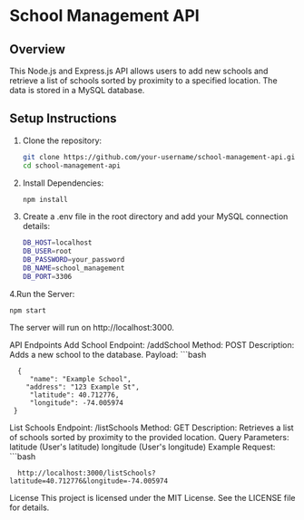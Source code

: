 
# School Management API

## Overview
This Node.js and Express.js API allows users to add new schools and retrieve a list of schools sorted by proximity to a specified location. The data is stored in a MySQL database.

## Setup Instructions

1. Clone the repository:
   ```bash
   git clone https://github.com/your-username/school-management-api.git
   cd school-management-api
2. Install Dependencies:
   ```bash
   npm install

3. Create a .env file in the root directory and add your MySQL connection details:
   ```bash
   DB_HOST=localhost
   DB_USER=root
   DB_PASSWORD=your_password
   DB_NAME=school_management
   DB_PORT=3306

4.Run the Server:

    npm start


The server will run on http://localhost:3000.


API Endpoints
Add School
Endpoint: /addSchool
Method: POST
Description: Adds a new school to the database.
Payload:
     ```bash
     
      {
         "name": "Example School",
        "address": "123 Example St",
         "latitude": 40.712776,
         "longitude": -74.005974
     }



List Schools
Endpoint: /listSchools
Method: GET
Description: Retrieves a list of schools sorted by proximity to the provided location.
Query Parameters:
latitude (User's latitude)
longitude (User's longitude)
Example Request:
      ```bash
      
      http://localhost:3000/listSchools?latitude=40.712776&longitude=-74.005974

License
This project is licensed under the MIT License. See the LICENSE file for details.








                   


